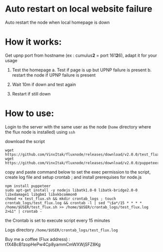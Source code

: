 # Auto restart on local website failure
Auto restart the node when local homepage is down

# How it works:
Get upnp port from hostname (ex : cumulus**2** = port 161**2**6), adapt it for your usage

1. Test the homepage
  a. Test if page is up but UPNP failure is present
  b. restart the node if UPNP failure is present

3. Wait 10m if down and test again

4. Restart if still down


# How to use:
Login to the server with the same user as the node (`home` directory where the flux node is installed) using `ssh`

download the script

```
wget https://github.com/VinxItak/fluxnode/releases/download/v2.0.0/test_flux.sh
wget https://github.com/VinxItak/fluxnode/releases/download/v2.0.0/puppeteer_upnp.js
```
copy and paste command below to set the exec permission to the script, create log file and setup crontab ; and install prerequises for node.js

```
npm install puppeteer
sudo apt-get install -y nodejs libatk1.0-0 libatk-bridge2.0-0 libxdamage1 libgbm1 libxkbcommon0
chmod +x test_flux.sh && mkdir crontab_logs ; touch crontab_logs/test_flux.log && crontab -l | sed "\$a*/15 * * * * /home/$USER/test_flux.sh >> /home/$USER/crontab_logs/test_flux.log 2>&1" | crontab -
```
the Crontab is set to execute script every 15 minutes

Logs directory `/home/$USER/crontab_logs/test_flux.log`


Buy me a coffee (Flux address) : t1X4BcB1zopHePw4Cp8yammCmWXWjSFZ8Kg
